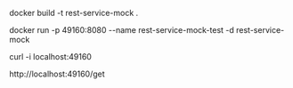 docker build -t rest-service-mock .

docker run -p 49160:8080 --name rest-service-mock-test -d rest-service-mock

curl -i localhost:49160

http://localhost:49160/get
